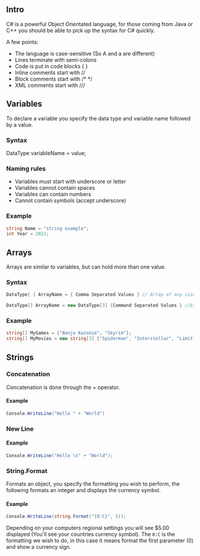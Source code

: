 ```toc
```

## Intro
C# is a powerful Object Orientated language, for those coming from Java or C++ you should be able to pick up the syntax for C# quickly. 

A few points: 
- The language is case-sensitive (So A and a are different) 
- Lines terminate with semi-colons 
- Code is put in code blocks { } 
- Inline comments start with // 
- Block comments start with /* */ 
- XML comments start with ///

## Variables

To declare a variable you specify the data type and variable name followed by a value. 

### Syntax
DataType variableName = value; 

### Naming rules
- Variables must start with underscore or letter 
- Variables cannot contain spaces 
- Variables can contain numbers 
- Cannot contain symbols (accept underscore)

### Example

```c#
string Name = "string example";
int Year = 2022;
```

## Arrays
Arrays are similar to variables, but can hold more than one value.

### Syntax

```c#
DataType[ ] ArrayName = { Comma Separated Values } // Array of any size 

DataType[] ArrayName = new DataType[3] {Command Separated Values } //Expects 3 values
```

### Example

```C#
string[] MyGames = {"Banjo Kazooie", "Skyrim"};
string[] MyMovies = new string[3] {"Spiderman", "Interstellar", "Limitless"};
```

## Strings

### Concatenation
Concatenation is done through the + operator.

#### Example
```C#
Console.WriteLine("Hello " + "World")
```

### New Line

#### Example
```C#
Console.WriteLine("Hello \n" + "World");
```

### String.Format
Formats an object, you specify the formatting you wish to perform, the following formats an integer and displays the currency symbol.

#### Example
```C#
Console.WriteLine(string.Format("{0:C}", 5));
```

Depending on your computers regional settings you will see $5.00 displayed (You'll see your countries currency symbol). The `0:C` is the formatting we wish to do, in this case it means format the first parameter (0) and show a currency sign.
